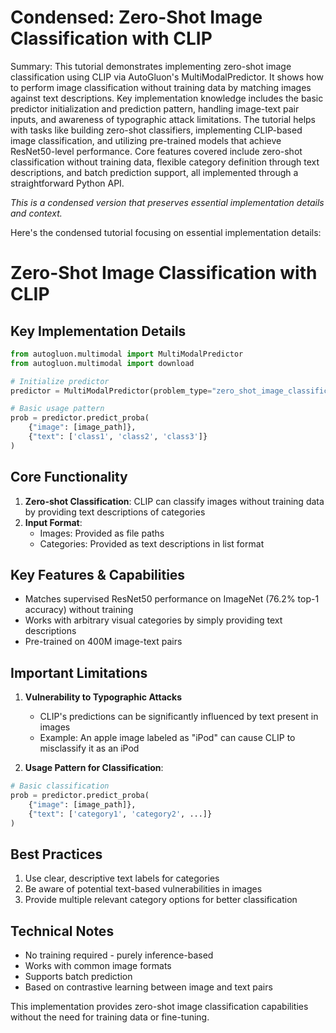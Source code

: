# Condensed: Zero-Shot Image Classification with CLIP

Summary: This tutorial demonstrates implementing zero-shot image classification using CLIP via AutoGluon's MultiModalPredictor. It shows how to perform image classification without training data by matching images against text descriptions. Key implementation knowledge includes the basic predictor initialization and prediction pattern, handling image-text pair inputs, and awareness of typographic attack limitations. The tutorial helps with tasks like building zero-shot classifiers, implementing CLIP-based image classification, and utilizing pre-trained models that achieve ResNet50-level performance. Core features covered include zero-shot classification without training data, flexible category definition through text descriptions, and batch prediction support, all implemented through a straightforward Python API.

*This is a condensed version that preserves essential implementation details and context.*

Here's the condensed tutorial focusing on essential implementation details:

# Zero-Shot Image Classification with CLIP

## Key Implementation Details

```python
from autogluon.multimodal import MultiModalPredictor
from autogluon.multimodal import download

# Initialize predictor
predictor = MultiModalPredictor(problem_type="zero_shot_image_classification")

# Basic usage pattern
prob = predictor.predict_proba(
    {"image": [image_path]}, 
    {"text": ['class1', 'class2', 'class3']}
)
```

## Core Functionality

1. **Zero-shot Classification**: CLIP can classify images without training data by providing text descriptions of categories
2. **Input Format**: 
   - Images: Provided as file paths
   - Categories: Provided as text descriptions in list format

## Key Features & Capabilities

- Matches supervised ResNet50 performance on ImageNet (76.2% top-1 accuracy) without training
- Works with arbitrary visual categories by simply providing text descriptions
- Pre-trained on 400M image-text pairs

## Important Limitations

1. **Vulnerability to Typographic Attacks**
   - CLIP's predictions can be significantly influenced by text present in images
   - Example: An apple image labeled as "iPod" can cause CLIP to misclassify it as an iPod

2. **Usage Pattern for Classification**:
```python
# Basic classification
prob = predictor.predict_proba(
    {"image": [image_path]}, 
    {"text": ['category1', 'category2', ...]}
)
```

## Best Practices

1. Use clear, descriptive text labels for categories
2. Be aware of potential text-based vulnerabilities in images
3. Provide multiple relevant category options for better classification

## Technical Notes

- No training required - purely inference-based
- Works with common image formats
- Supports batch prediction
- Based on contrastive learning between image and text pairs

This implementation provides zero-shot image classification capabilities without the need for training data or fine-tuning.